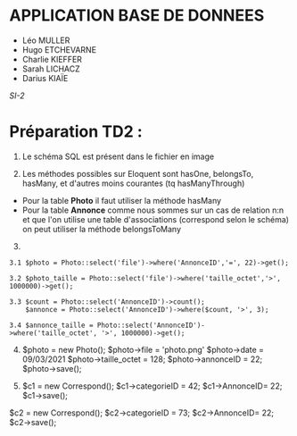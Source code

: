 # APPLICATION BASE DE DONNEES
* Léo MULLER
* Hugo ETCHEVARNE
* Charlie KIEFFER
* Sarah LICHACZ 
* Darius KIAÏE

_SI-2_

# Préparation TD2 :

1. Le schéma SQL est présent dans le fichier en image

2. Les méthodes possibles sur Eloquent sont hasOne, belongsTo, hasMany, et d'autres moins courantes (tq hasManyThrough)
* Pour la table **Photo** il faut utiliser la méthode hasMany
* Pour la table **Annonce** comme nous sommes sur un cas de relation n:n et que l'on utilise une table d'associations (correspond selon le schéma) on peut utiliser la méthode belongsToMany

3.

    3.1 $photo = Photo::select('file')->where('AnnonceID','=', 22)->get();

    3.2 $photo_taille = Photo::select('file')->where('taille_octet','>', 1000000)->get();
	
	3.3 $count = Photo::select('AnnonceID')->count();
		$annonce = Photo::select('AnnonceID')->where($count, '>', 3);
		
	3.4 $annonce_taille = Photo::select('AnnonceID')->where('taille_octet', '>', 1000000)->get();


4. $photo = new Photo();
$photo->file = 'photo.png'
$photo->date = 09/03/2021
$photo->taille_octet = 128;
$photo->annonceID = 22;
$photo->save();

5.  $c1 = new Correspond();
$c1->categorieID = 42;
$c1->AnnonceID= 22;
$c1->save();

$c2 = new Correspond();
$c2->categorieID = 73;
$c2->AnnonceID= 22;
$c2->save();




